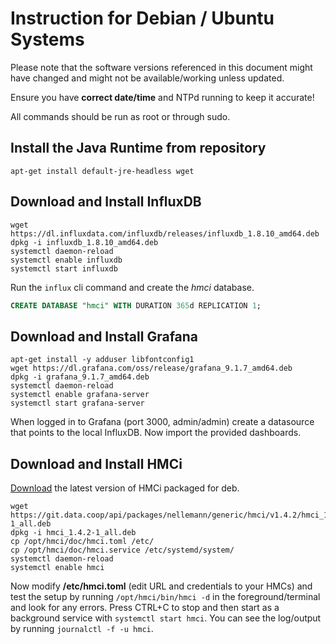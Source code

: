 # Instruction for Debian / Ubuntu Systems

Please note that the software versions referenced in this document might have changed and might not be available/working unless updated.

Ensure you have **correct date/time** and NTPd running to keep it accurate!

All commands should be run as root or through sudo.

## Install the Java Runtime from repository

```shell
apt-get install default-jre-headless wget
```


## Download and Install InfluxDB

```shell
wget https://dl.influxdata.com/influxdb/releases/influxdb_1.8.10_amd64.deb
dpkg -i influxdb_1.8.10_amd64.deb
systemctl daemon-reload
systemctl enable influxdb
systemctl start influxdb
```

Run the ```influx``` cli command and create the *hmci* database.

```sql
CREATE DATABASE "hmci" WITH DURATION 365d REPLICATION 1;
```

## Download and Install Grafana

```shell
apt-get install -y adduser libfontconfig1
wget https://dl.grafana.com/oss/release/grafana_9.1.7_amd64.deb
dpkg -i grafana_9.1.7_amd64.deb
systemctl daemon-reload
systemctl enable grafana-server
systemctl start grafana-server
```

When logged in to Grafana (port 3000, admin/admin) create a datasource that points to the local InfluxDB. Now import the provided dashboards.


## Download and Install HMCi

[Download](https://git.data.coop/nellemann/-/packages/generic/hmci/) the latest version of HMCi packaged for deb.

```shell
wget https://git.data.coop/api/packages/nellemann/generic/hmci/v1.4.2/hmci_1.4.2-1_all.deb
dpkg -i hmci_1.4.2-1_all.deb
cp /opt/hmci/doc/hmci.toml /etc/
cp /opt/hmci/doc/hmci.service /etc/systemd/system/
systemctl daemon-reload
systemctl enable hmci
```

Now modify **/etc/hmci.toml** (edit URL and credentials to your HMCs) and test the setup by running ```/opt/hmci/bin/hmci -d``` in the foreground/terminal and look for any errors. Press CTRL+C to stop and then start as a background service with ```systemctl start hmci```. You can see the log/output by running ```journalctl -f -u hmci```.
